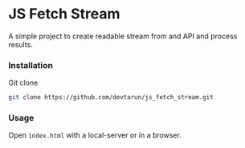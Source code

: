 # JS Fetch Stream

A simple project to create readable stream from and API and process results.

### Installation

Git clone

```bash
git clone https://github.com/devtarun/js_fetch_stream.git
```

### Usage

Open ```index.html``` with a local-server or in a browser.